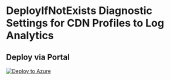 # DeployIfNotExists Diagnostic Settings for CDN Profiles to Log Analytics


## Deploy via Portal

[![Deploy to Azure](http://azuredeploy.net/deploybutton.png)](https://portal.azure.com/#blade/Microsoft_Azure_Policy/CreatePolicyDefinitionBlade/uri/https%3A%2F%2Fraw.githubusercontent.com%2Fsixtencyber%2FAzure-Policies%2Fmain%2FLog_Analytics%2F_Deploy_Based_On_Resource_Tag%2Fcdn-profile-to-loganalytics-bytag%2Fdeploy-diagnostic-settings-cdn-profile-to-loganalytics-bytag.json)

